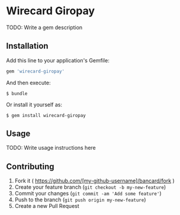 # Wirecard Giropay

TODO: Write a gem description

## Installation

Add this line to your application's Gemfile:

```ruby
gem 'wirecard-giropay'
```

And then execute:

    $ bundle

Or install it yourself as:

    $ gem install wirecard-giropay

## Usage

TODO: Write usage instructions here

## Contributing

1. Fork it ( https://github.com/[my-github-username]/bancard/fork )
2. Create your feature branch (`git checkout -b my-new-feature`)
3. Commit your changes (`git commit -am 'Add some feature'`)
4. Push to the branch (`git push origin my-new-feature`)
5. Create a new Pull Request
